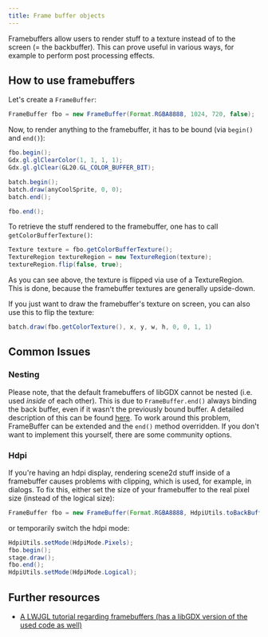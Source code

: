 ```yaml
---
title: Frame buffer objects
---
```

Framebuffers allow users to render stuff to a texture instead of to the screen (= the backbuffer). This can prove useful in various ways, for example to perform post processing effects.

## How to use framebuffers

Let's create a `FrameBuffer`:

```java
FrameBuffer fbo = new FrameBuffer(Format.RGBA8888, 1024, 720, false);
```

Now, to render anything to the framebuffer, it has to be bound (via `begin()` and `end()`):

```java
fbo.begin();
Gdx.gl.glClearColor(1, 1, 1, 1);
Gdx.gl.glClear(GL20.GL_COLOR_BUFFER_BIT);

batch.begin();
batch.draw(anyCoolSprite, 0, 0);
batch.end();

fbo.end();
```

To retrieve the stuff rendered to the framebuffer, one has to call `getColorBufferTexture()`:

```java
Texture texture = fbo.getColorBufferTexture();
TextureRegion textureRegion = new TextureRegion(texture);
textureRegion.flip(false, true);
```

As you can see above, the texture is flipped via use of a TextureRegion. This is done, because the framebuffer textures are generally upside-down.

If you just want to draw the framebuffer's texture on screen, you can also use this to flip the texture:
```java
batch.draw(fbo.getColorTexture(), x, y, w, h, 0, 0, 1, 1)
```

## Common Issues
### Nesting
Please note, that the default framebuffers of libGDX cannot be nested (i.e. used _inside_ of each other). This is due to `FrameBuffer.end()` always binding the back buffer, even if it wasn't the previously bound buffer. A detailed description of this can be found [here](https://github.com/crykn/libgdx-screenmanager/wiki/Custom-FrameBuffer-implementation#the-problem). To work around this problem, FrameBuffer can be extended and the `end()` method overridden. If you don't want to implement this yourself, there are some community options.

### Hdpi
If you're having an hdpi display, rendering scene2d stuff inside of a framebuffer causes problems with clipping, which is used, for example, in dialogs. To fix this, either set the size of your framebuffer to the real pixel size (instead of the logical size):

```java
FrameBuffer fbo = new FrameBuffer(Format.RGBA8888, HdpiUtils.toBackBufferX(currentWidth), HdpiUtils.toBackBufferY(currentHeight), false);
```

or temporarily switch the hdpi mode:

```java
HdpiUtils.setMode(HdpiMode.Pixels);
fbo.begin();
stage.draw();
fbo.end();
HdpiUtils.setMode(HdpiMode.Logical);
```

## Further resources
- [A LWJGL tutorial regarding framebuffers (has a libGDX version of the used code as well)](https://github.com/mattdesl/lwjgl-basics/wiki/FrameBufferObjects)